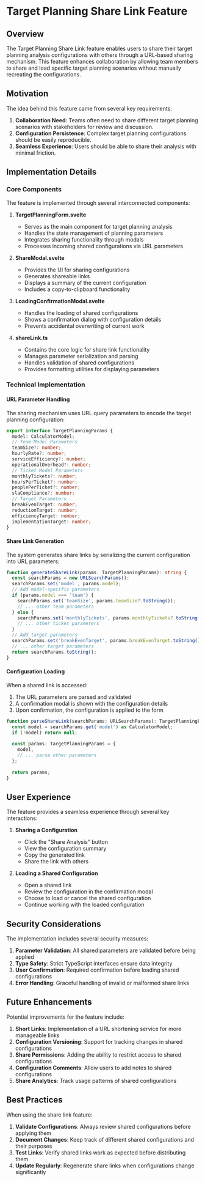 # Target Planning Share Link Feature

## Overview

The Target Planning Share Link feature enables users to share their target planning analysis configurations with others through a URL-based sharing mechanism. This feature enhances collaboration by allowing team members to share and load specific target planning scenarios without manually recreating the configurations.

## Motivation

The idea behind this feature came from several key requirements:

1. **Collaboration Need**: Teams often need to share different target planning scenarios with stakeholders for review and discussion.
2. **Configuration Persistence**: Complex target planning configurations should be easily reproducible.
3. **Seamless Experience**: Users should be able to share their analysis with minimal friction.

## Implementation Details

### Core Components

The feature is implemented through several interconnected components:

1. **TargetPlanningForm.svelte**
   - Serves as the main component for target planning analysis
   - Handles the state management of planning parameters
   - Integrates sharing functionality through modals
   - Processes incoming shared configurations via URL parameters

2. **ShareModal.svelte**
   - Provides the UI for sharing configurations
   - Generates shareable links
   - Displays a summary of the current configuration
   - Includes a copy-to-clipboard functionality

3. **LoadingConfirmationModal.svelte**
   - Handles the loading of shared configurations
   - Shows a confirmation dialog with configuration details
   - Prevents accidental overwriting of current work

4. **shareLink.ts**
   - Contains the core logic for share link functionality
   - Manages parameter serialization and parsing
   - Handles validation of shared configurations
   - Provides formatting utilities for displaying parameters

### Technical Implementation

#### URL Parameter Handling

The sharing mechanism uses URL query parameters to encode the target planning configuration:

```typescript
export interface TargetPlanningParams {
  model: CalculatorModel;
  // Team Model Parameters
  teamSize?: number;
  hourlyRate?: number;
  serviceEfficiency?: number;
  operationalOverhead?: number;
  // Ticket Model Parameters
  monthlyTickets?: number;
  hoursPerTicket?: number;
  peoplePerTicket?: number;
  slaCompliance?: number;
  // Target Parameters
  breakEvenTarget: number;
  reductionTarget: number;
  efficiencyTarget: number;
  implementationTarget: number;
}
```

#### Share Link Generation

The system generates share links by serializing the current configuration into URL parameters:

```typescript
function generateShareLink(params: TargetPlanningParams): string {
  const searchParams = new URLSearchParams();
  searchParams.set('model', params.model);
  // Add model-specific parameters
  if (params.model === 'team') {
    searchParams.set('teamSize', params.teamSize?.toString());
    // ... other team parameters
  } else {
    searchParams.set('monthlyTickets', params.monthlyTickets?.toString());
    // ... other ticket parameters
  }
  // Add target parameters
  searchParams.set('breakEvenTarget', params.breakEvenTarget.toString());
  // ... other target parameters
  return searchParams.toString();
}
```

#### Configuration Loading

When a shared link is accessed:

1. The URL parameters are parsed and validated
2. A confirmation modal is shown with the configuration details
3. Upon confirmation, the configuration is applied to the form

```typescript
function parseShareLink(searchParams: URLSearchParams): TargetPlanningParams | null {
  const model = searchParams.get('model') as CalculatorModel;
  if (!model) return null;
  
  const params: TargetPlanningParams = {
    model,
    // ... parse other parameters
  };
  
  return params;
}
```

## User Experience

The feature provides a seamless experience through several key interactions:

1. **Sharing a Configuration**
   - Click the "Share Analysis" button
   - View the configuration summary
   - Copy the generated link
   - Share the link with others

2. **Loading a Shared Configuration**
   - Open a shared link
   - Review the configuration in the confirmation modal
   - Choose to load or cancel the shared configuration
   - Continue working with the loaded configuration

## Security Considerations

The implementation includes several security measures:

1. **Parameter Validation**: All shared parameters are validated before being applied
2. **Type Safety**: Strict TypeScript interfaces ensure data integrity
3. **User Confirmation**: Required confirmation before loading shared configurations
4. **Error Handling**: Graceful handling of invalid or malformed share links

## Future Enhancements

Potential improvements for the feature include:

1. **Short Links**: Implementation of a URL shortening service for more manageable links
2. **Configuration Versioning**: Support for tracking changes in shared configurations
3. **Share Permissions**: Adding the ability to restrict access to shared configurations
4. **Configuration Comments**: Allow users to add notes to shared configurations
5. **Share Analytics**: Track usage patterns of shared configurations

## Best Practices

When using the share link feature:

1. **Validate Configurations**: Always review shared configurations before applying them
2. **Document Changes**: Keep track of different shared configurations and their purposes
3. **Test Links**: Verify shared links work as expected before distributing them
4. **Update Regularly**: Regenerate share links when configurations change significantly 